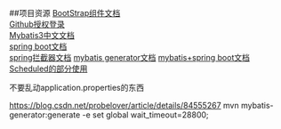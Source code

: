 
##项目资源
[BootStrap组件文档](https://v3.bootcss.com/components/)<br>
[Github授权登录](https://developer.github.com/apps/building-oauth-apps/creating-an-oauth-app/)<br>
[Mybatis3中文文档](https://mybatis.org/mybatis-3/zh/getting-started.html)<br>
[spring boot文档](https://docs.spring.io/spring-boot/docs/2.2.0.RC1/reference/htmlsingle/)<br>
[spring拦截器文档](https://docs.spring.io/spring/docs/5.0.3.RELEASE/spring-framework-reference/web.html#spring-web)
[mybatis generator文档](http://mybatis.org/generator/configreference/table.html)
[mybatis+spring boot文档](http://mybatis.org/spring-boot-starter/mybatis-spring-boot-autoconfigure/)
[Scheduled的部分使用](https://www.jianshu.com/p/c7492aeb35a1)

不要乱动application.properties的东西

https://blog.csdn.net/probelover/article/details/84555267
mvn mybatis-generator:generate -e
set global wait_timeout=28800;